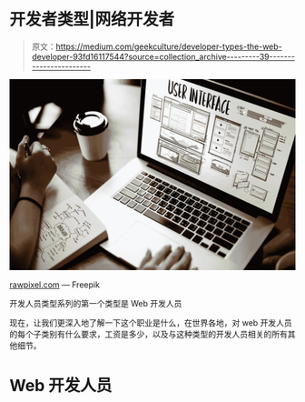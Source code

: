 # 开发者类型|网络开发者

> 原文：<https://medium.com/geekculture/developer-types-the-web-developer-93fd16117544?source=collection_archive---------39----------------------->

![](img/635e18c8754ac65fbb92a3faf9c5cc49.png)

[rawpixel.com](https://www.freepik.com/rawpixel.com) — Freepik

开发人员类型系列的第一个类型是 Web 开发人员

现在，让我们更深入地了解一下这个职业是什么，在世界各地，对 web 开发人员的每个子类别有什么要求，工资是多少，以及与这种类型的开发人员相关的所有其他细节。

# Web 开发人员